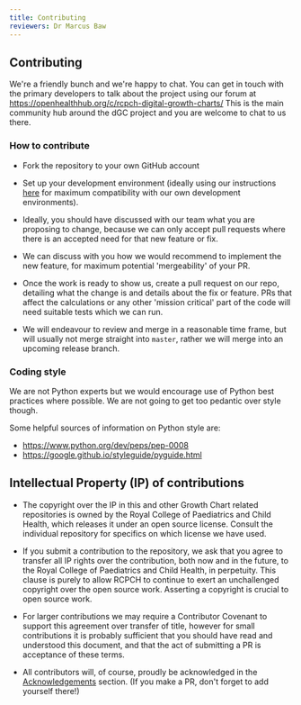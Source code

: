 ```yaml
---
title: Contributing
reviewers: Dr Marcus Baw
---
```


## Contributing

We're a friendly bunch and we're happy to chat. You can get in touch with the primary developers to talk about the project using our forum at https://openhealthhub.org/c/rcpch-digital-growth-charts/ This is the main community hub around the dGC project and you are welcome to chat to us there.

### How to contribute

- Fork the repository to your own GitHub account
  
- Set up your development environment (ideally using our instructions [here](api-python.md) for maximum compatibility with our own development environments).
  
- Ideally, you should have discussed with our team what you are proposing to change, because we can only accept pull requests where there is an accepted need for that new feature or fix.
  
- We can discuss with you how we would recommend to implement the new feature, for maximum potential 'mergeability' of your PR.
  
- Once the work is ready to show us, create a pull request on our repo, detailing what the change is and details about the fix or feature. PRs that affect the calculations or any other 'mission critical' part of the code will need suitable tests which we can run.
  
- We will endeavour to review and merge in a reasonable time frame, but will usually not merge straight into `master`, rather we will merge into an upcoming release branch.

### Coding style

We are not Python experts but we would encourage use of Python best practices where possible. We are not going to get too pedantic over style though.

Some helpful sources of information on Python style are:

- <https://www.python.org/dev/peps/pep-0008>  
- <https://google.github.io/styleguide/pyguide.html>

## Intellectual Property (IP) of contributions

- The copyright over the IP in this and other Growth Chart related repositories is owned by the Royal College of Paediatrics and Child Health, which releases it under an open source license. Consult the individual repository for specifics on which license we have used.

- If you submit a contribution to the repository, we ask that you agree to transfer all IP rights over the contribution, both now and in the future, to the Royal College of Paediatrics and Child Health, in perpetuity. This clause is purely to allow RCPCH to continue to exert an unchallenged copyright over the open source work. Asserting a copyright is crucial to open source work.

- For larger contributions we may require a Contributor Covenant to support this agreement over transfer of title, however for small contributions it is probably sufficient that you should have read and understood this document, and that the act of submitting a PR is acceptance of these terms.

- All contributors will, of course, proudly be acknowledged in the [Acknowledgements](../about/acknowledgements.md) section. (If you make a PR, don't forget to add yourself there!)
